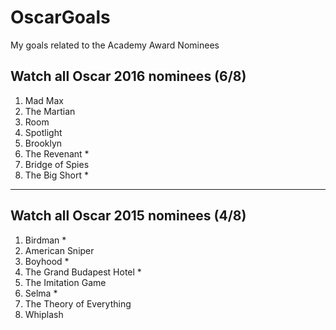# OscarGoals
My goals related to the Academy Award Nominees

## Watch all Oscar 2016 nominees (6/8)
1. Mad Max
2. The Martian
3. Room 
4. Spotlight
5. Brooklyn
6. The Revenant *
7. Bridge of Spies
8. The Big Short *

-------------------

## Watch all Oscar 2015 nominees (4/8)
1. Birdman *
2. American Sniper
3. Boyhood *
4. The Grand Budapest Hotel *
5. The Imitation Game
6. Selma *
7. The Theory of Everything
8. Whiplash
